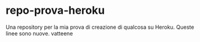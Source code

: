 # repo-prova-heroku
Una repository per la mia prova di creazione di qualcosa su Heroku.
Queste linee sono nuove.
vatteene